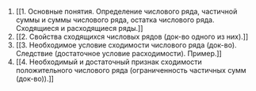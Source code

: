 1. [[1. Основные понятия. Определение числового ряда, частичной суммы и суммы числового ряда, остатка числового ряда. Сходящиеся и расходящиеся ряды.]]
2. [[2. Свойства сходящихся числовых рядов (док-во одного из них).]]
3. [[3. Необходимое условие сходимости числового ряда (док-во).  Следствие (достаточное условие расходимости). Пример.]]
4. [[4. Необходимый и достаточный признак сходимости положительного числового ряда (ограниченность частичных сумм (док-во)).]]